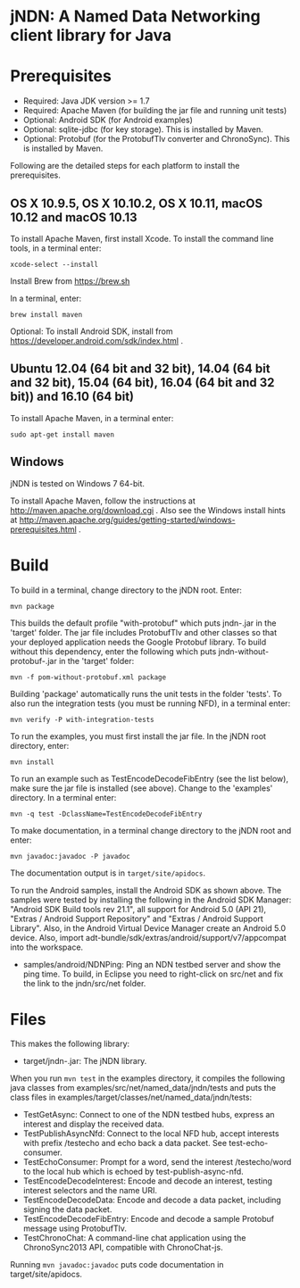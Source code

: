 jNDN:  A Named Data Networking client library for Java
======================================================

Prerequisites
=============

* Required: Java JDK version >= 1.7
* Required: Apache Maven (for building the jar file and running unit tests)
* Optional: Android SDK (for Android examples)
* Optional: sqlite-jdbc (for key storage). This is installed by Maven.
* Optional: Protobuf (for the ProtobufTlv converter and ChronoSync). This is
  installed by Maven.

Following are the detailed steps for each platform to install the prerequisites.

## OS X 10.9.5, OS X 10.10.2, OS X 10.11, macOS 10.12 and macOS 10.13
To install Apache Maven, first install Xcode. To install the command line tools, in a terminal enter:

    xcode-select --install

Install Brew from https://brew.sh

In a terminal, enter:

    brew install maven

Optional: To install Android SDK, install from https://developer.android.com/sdk/index.html .

## Ubuntu 12.04 (64 bit and 32 bit), 14.04 (64 bit and 32 bit), 15.04 (64 bit), 16.04 (64 bit and 32 bit)) and 16.10 (64 bit)
To install Apache Maven, in a terminal enter:

    sudo apt-get install maven

## Windows
jNDN is tested on Windows 7 64-bit.

To install Apache Maven, follow the instructions at http://maven.apache.org/download.cgi .
Also see the Windows install hints at
http://maven.apache.org/guides/getting-started/windows-prerequisites.html .

Build
=====

To build in a terminal, change directory to the jNDN root.  Enter:

    mvn package

This builds the default profile "with-protobuf" which puts jndn-<version>.jar in
the 'target' folder. The jar file includes ProtobufTlv and other classes so that
your deployed application needs the Google Protobuf library. To build without
this dependency, enter the following which puts jndn-without-protobuf-<version>.jar
in the 'target' folder:

    mvn -f pom-without-protobuf.xml package

Building 'package' automatically runs the unit tests in the folder 'tests'. To also
run the integration tests (you must be running NFD), in a terminal enter:

    mvn verify -P with-integration-tests

To run the examples, you must first install the jar file. In the jNDN root directory, enter:

    mvn install

To run an example such as TestEncodeDecodeFibEntry (see the list below), make sure the jar file
is installed (see above). Change to the 'examples' directory. In a terminal enter:

    mvn -q test -DclassName=TestEncodeDecodeFibEntry

To make documentation, in a terminal change directory to the jNDN root and enter:

    mvn javadoc:javadoc -P javadoc

The documentation output is in `target/site/apidocs`.

To run the Android samples, install the Android SDK as shown above. The samples
were tested by installing the following in the Android SDK Manager:
"Android SDK Build tools rev 21.1", all support for Android 5.0 (API 21),
"Extras / Android Support Repository" and "Extras / Android Support Library".
Also, in the Android Virtual Device Manager create an Android 5.0 device. Also,
import adt-bundle/sdk/extras/android/support/v7/appcompat into the workspace.

* samples/android/NDNPing: Ping an NDN testbed server and show the ping time.  To build, in Eclipse you need to right-click on src/net and fix the link to the jndn/src/net folder.

Files
=====
This makes the following library:

* target/jndn-<version>.jar: The jNDN library.

When you run `mvn test` in the examples directory, it compiles the following java classes
from examples/src/net/named_data/jndn/tests and puts the class files in
examples/target/classes/net/named_data/jndn/tests:

* TestGetAsync: Connect to one of the NDN testbed hubs, express an interest and display the received data.
* TestPublishAsyncNfd: Connect to the local NFD hub, accept interests with prefix /testecho and echo back a data packet. See test-echo-consumer.
* TestEchoConsumer: Prompt for a word, send the interest /testecho/word to the local hub which is echoed by test-publish-async-nfd.
* TestEncodeDecodeInterest: Encode and decode an interest, testing interest selectors and the name URI.
* TestEncodeDecodeData: Encode and decode a data packet, including signing the data packet.
* TestEncodeDecodeFibEntry: Encode and decode a sample Protobuf message using ProtobufTlv.
* TestChronoChat: A command-line chat application using the ChronoSync2013 API, compatible with ChronoChat-js.

Running `mvn javadoc:javadoc` puts code documentation in target/site/apidocs.
